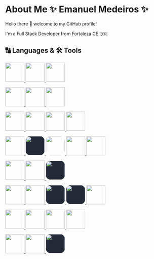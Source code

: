 # About Me ✨ Emanuel Medeiros ✨
Hello there 👋 welcome to my GitHub profile!

I'm a Full Stack Developer from Fortaleza CE 🇧🇷

## 🔠 Languages & 🛠️ Tools
<p>
  <a href="https://git-scm.com/">
    <img src="https://skillicons.dev/icons?i=git" width="60" height="60" />
  </a>
  <a href="https://github.com/">
    <img src="https://skillicons.dev/icons?i=github" width="60" height="60"/>
  </a>
  <a href="https://gitlab.com/">
    <img src="https://skillicons.dev/icons?i=gitlab" width="60" height="60"/>
  </a>
</p>

<p>
  <a href="https://www.w3.org/html/">
    <img src="https://skillicons.dev/icons?i=html" width="60" height="60"/>
  </a>
  <a href="https://www.w3.org/Style/CSS/Overview.en.html">
    <img src="https://skillicons.dev/icons?i=css" width="60" height="60"/>
  </a>
  <a href="https://getbootstrap.com/">
    <img src="https://skillicons.dev/icons?i=bootstrap" width="60" height="60"/>
  </a>
</p>

<p>
  <a href="https://developer.mozilla.org/en-US/docs/Web/JavaScript">
    <img src="https://skillicons.dev/icons?i=js" width="60" height="60"/>
  </a>
  <a href="https://www.typescriptlang.org/">
    <img src="https://skillicons.dev/icons?i=ts" width="60" height="60"/>
  </a>
  <a href="https://jquery.com/">
    <img src="https://skillicons.dev/icons?i=jquery" width="60" height="60"/>
  </a>
  <a href="https://react.dev/">
    <img src="https://skillicons.dev/icons?i=react" width="60" height="60"/>
  </a>
</p>
<p>
  </a>
    <a href="https://nodejs.org/">
    <img src="https://skillicons.dev/icons?i=nodejs" width="60" height="60"/>
  </a>
  </a>
    <a href="https://pnpm.io/">
    <img src="https://www.svgrepo.com/show/373778/light-pnpm.svg" width="60" height="60"style="background:#242938; border-radius: 15px;" />
  </a>
  </a>
    <a href="https://www.npmjs.com/">
    <img src="https://www.svgrepo.com/show/354126/npm-icon.svg" width="60" height="60"style="border-radius: 15px;" />
  </a>
  <a href="https://expressjs.com/">
    <img src="https://skillicons.dev/icons?i=expressjs" width="60" height="60"/>
  </a>
  <a href="https://vitejs.dev/">
    <img src="https://skillicons.dev/icons?i=vite" width="60" height="60"/>
  </a>
</p>

<p>
  <a href="https://www.mysql.com/">
    <img src="https://skillicons.dev/icons?i=mysql" width="60" height="60"/>
  </a>
  <a href="https://www.sqlite.org/">
    <img src="https://skillicons.dev/icons?i=sqlite" width="60" height="60"/>
  </a>
    <a href="https://www.microsoft.com/en-us/sql-server">
    <img src="https://img.icons8.com/?size=256&id=laYYF3dV0Iew&format=png" width="60" height="60"style="background:#242938; border-radius: 15px;" />
  </a>
</p>

<p>
  <a href="https://www.nginx.com/">
    <img src="https://skillicons.dev/icons?i=nginx" width="60" height="60"/>
  </a>
  <a href="https://www.php.net/">
    <img src="https://skillicons.dev/icons?i=php" width="60" height="60"/>
  </a>
  <a href="https://getcomposer.org/">
    <img src="https://www.svgrepo.com/show/373521/composer.svg" width="60" height="60"style="background:#242938; border-radius: 15px;" />
  </a>
  <a href="https://framework.zend.com/">
    <img src="https://cdn.jsdelivr.net/gh/devicons/devicon/icons/zend/zend-plain.svg" width="60" height="60"style="background:#242938; border-radius: 15px;" />
  </a>
  <a href="https://www.markdownguide.org/">
    <img src="https://skillicons.dev/icons?i=md" width="60" height="60"/>
  </a>
</p>

<p>
  <a href="https://dotnet.microsoft.com/">
    <img src="https://skillicons.dev/icons?i=dotnet" width="60" height="60"/>
  </a>
  <a href="https://dotnet.microsoft.com/en-us/languages/csharp">
    <img src="https://skillicons.dev/icons?i=cs" width="60" height="60"/>
  </a>
    <a href="https://learn.microsoft.com/en-us/dotnet/standard/base-types/regular-expression-language-quick-reference">
    <img src="https://skillicons.dev/icons?i=regex" width="60" height="60"/>
  </a>
  <a href="https://www.postman.com/">
    <img src="https://skillicons.dev/icons?i=postman" width="60" height="60"/>
  </a>
</p>

<p>
  <a href="https://visualstudio.microsoft.com/">
    <img src="https://skillicons.dev/icons?i=visualstudio" width="60" height="60"/>
  </a>
  <a href="https://code.visualstudio.com/">
    <img src="https://skillicons.dev/icons?i=vscode" width="60" height="60"/>
  </a>
  <a href="https://www.embarcadero.com/br/products/delphi">
    <img src="https://d2ohlsp9gwqc7h.cloudfront.net/images/logos/delphi-logo-128.webp" width="60" height="60"style="background:#242938; border-radius: 15px;" />
  </a>
</p>
<!--
<p>
  <a href="https://dart.dev/">
    <img src="https://skillicons.dev/icons?i=dart" width="60" height="60"/>
  </a>
  <a href="https://flutter.dev/">
    <img src="https://skillicons.dev/icons?i=flutter" width="60" height="60"/>
  </a>
    <a href="https://dart.dev/">
    <img src="https://skillicons.dev/icons?i=laravel" width="60" height="60"/>
  </a>
</p>
<p>
  <a href="https://www.mongodb.com/">
    <img src="https://skillicons.dev/icons?i=mongodb" width="60" height="60"/>
  </a>
  <a href="https://nestjs.com/">
    <img src="https://skillicons.dev/icons?i=nestjs" width="60" height="60"/>
  </a>
    <a href="https://microsoft.com/PowerShell">
    <img src="https://skillicons.dev/icons?i=pwsh" width="60" height="60"/>
  </a>
</p>
-->
